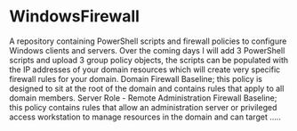 # WindowsFirewall
A repository containing PowerShell scripts and firewall policies to configure Windows clients and servers.
Over the coming days I will add 3 PowerShell scripts and upload 3 group policy objects, the scripts can be populated with the IP addresses of your domain resources which will create very specific firewall rules for your domain.
Domain Firewall Baseline; this policy is designed to sit at the root of the domain and contains rules that apply to all domain members.
Server Role - Remote Administration Firewall Baseline; this policy contains rules that allow an administration server or privileged access workstation to manage resources in the domain and can target .....
